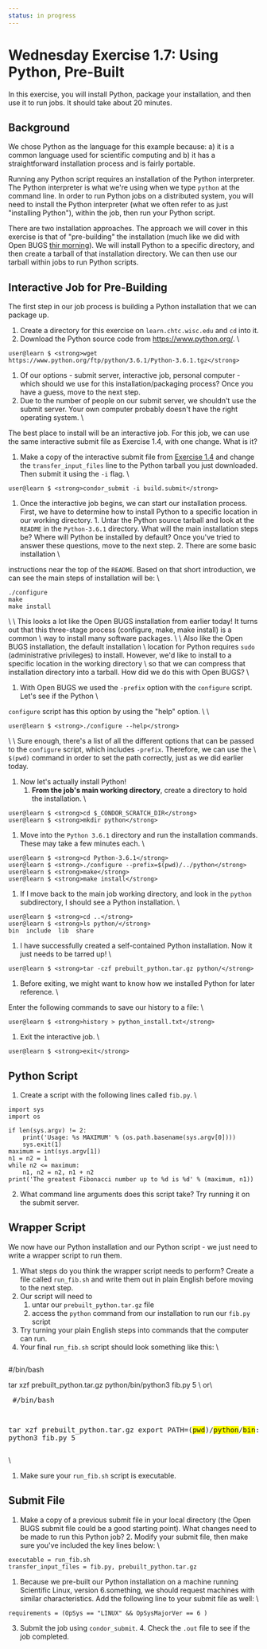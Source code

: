 ```yaml
---
status: in progress
---
```


<style type="text/css"> pre em { font-style: normal; background-color: yellow; } pre strong { font-style: normal; font-weight: bold; color: \#008; } </style>

Wednesday Exercise 1.7: Using Python, Pre-Built
===============================================

In this exercise, you will install Python, package your installation, and then use it to run jobs. It should take about 20 minutes.

Background
----------

We chose Python as the language for this example because: a) it is a common language used for scientific computing and b) it has a straightforward installation process and is fairly portable.

Running any Python script requires an installation of the Python interpreter. The Python interpreter is what we're using when we type `python` at the command line. In order to run Python jobs on a distributed system, you will need to install the Python interpreter (what we often refer to as just "installing Python"), within the job, then run your Python script.

There are two installation approaches. The approach we will cover in this exercise is that of "pre-building" the installation (much like we did with Open BUGS [thir morning](part1-ex4-prepackaged.md)). We will install Python to a specific directory, and then create a tarball of that installation directory. We can then use our tarball within jobs to run Python scripts.

Interactive Job for Pre-Building
--------------------------------

The first step in our job process is building a Python installation that we can package up.

1.  Create a directory for this exercise on `learn.chtc.wisc.edu` and `cd` into it.
2.  Download the Python source code from <https://www.python.org/>. \\

``` console
user@learn $ <strong>wget https://www.python.org/ftp/python/3.6.1/Python-3.6.1.tgz</strong>
```

1.  Of our options - submit server, interactive job, personal computer - which should we use for this installation/packaging process? Once you have a guess, move to the next step.
2.  Due to the number of people on our submit server, we shouldn't use the submit server. Your own computer probably doesn't have the right operating system. \\

The best place to install will be an interactive job. For this job, we can use the same interactive submit file as Exercise 1.4, with one change. What is it?

1.  Make a copy of the interactive submit file from [Exercise 1.4](part1-ex4-prepackaged.md) and change the `transfer_input_files` line to the Python tarball you just downloaded. Then submit it using the `-i` flag. \\

``` console
user@learn $ <strong>condor_submit -i build.submit</strong>
```

1.   Once the interactive job begins, we can start our installation process. First, we have to determine how to install Python to a specific location in our working directory.
    1.  Untar the Python source tarball and look at the `README` in the `Python-3.6.1` directory. What will the main installation steps be? Where will Python be installed by default? Once you've tried to answer these questions, move to the next step.
    2.  There are some basic installation \\

instructions near the top of the `README`. Based on that short introduction, we can see the main steps of installation will be: \\

    ./configure
    make
    make install

\\ \\ This looks a lot like the Open BUGS installation from earlier today! It turns out that this three-stage process (configure, make, make install) is a common \\ way to install many software packages. \\ \\ Also like the Open BUGS installation, the default installation \\ location for Python requires `sudo` (administrative privileges) to install. However, we'd like to install to a specific location in the working directory \\ so that we can compress that installation directory into a tarball. How did we do this with Open BUGS? \\

1.   With Open BUGS we used the `-prefix` option with the `configure` script. Let's see if the Python \\

`configure` script has this option by using the "help" option. \\ \\

``` console
user@learn $ <strong>./configure --help</strong>
```

\\ \\ Sure enough, there's a list of all the different options that can be passed to the `configure` script, which includes `-prefix`. Therefore, we can use the \\ `$(pwd)` command in order to set the path correctly, just as we did earlier today.

1.  Now let's actually install Python!
    1.  **From the job's main working directory**, create a directory to hold the installation. \\

``` console
user@learn $ <strong>cd $_CONDOR_SCRATCH_DIR</strong>
user@learn $ <strong>mkdir python</strong>
```

1.  Move into the `Python 3.6.1` directory and run the installation commands. These may take a few minutes each. \\

``` console
user@learn $ <strong>cd Python-3.6.1</strong>
user@learn $ <strong>./configure --prefix=$(pwd)/../python</strong>
user@learn $ <strong>make</strong>
user@learn $ <strong>make install</strong>
```

1.  If I move back to the main job working directory, and look in the `python` subdirectory, I should see a Python installation. \\

``` console
user@learn $ <strong>cd ..</strong>
user@learn $ <strong>ls python/</strong>
bin  include  lib  share
```

1.  I have successfully created a self-contained Python installation. Now it just needs to be tarred up! \\

``` console
user@learn $ <strong>tar -czf prebuilt_python.tar.gz python/</strong>
```

1.  Before exiting, we might want to know how we installed Python for later reference. \\

Enter the following commands to save our history to a file: \\

``` console
user@learn $ <strong>history > python_install.txt</strong>
```

1.  Exit the interactive job. \\

``` console
user@learn $ <strong>exit</strong>
```

Python Script
-------------

1.  Create a script with the following lines called `fib.py`. \\

``` file
import sys
import os

if len(sys.argv) != 2:
    print('Usage: %s MAXIMUM' % (os.path.basename(sys.argv[0])))
    sys.exit(1)
maximum = int(sys.argv[1])
n1 = n2 = 1
while n2 <= maximum:
    n1, n2 = n2, n1 + n2
print('The greatest Fibonacci number up to %d is %d' % (maximum, n1))
```

2. What command line arguments does this script take? Try running it on the submit server.

Wrapper Script
--------------

We now have our Python installation and our Python script - we just need to write a wrapper script to run them.

1.  What steps do you think the wrapper script needs to perform? Create a file called `run_fib.sh` and write them out in plain English before moving to the next step.
2.  Our script will need to
    1.  untar our `prebuilt_python.tar.gz` file
    2.  access the `python` command from our installation to run our `fib.py` script
3.  Try turning your plain English steps into commands that the computer can run.
4.  Your final `run_fib.sh` script should look something like this: \\ <pre class="file">

\#/bin/bash

tar xzf prebuilt\_python.tar.gz python/bin/python3 fib.py 5 </pre>\\ or\\ <pre class="file"> \#/bin/bash

tar xzf prebuilt\_python.tar.gz export PATH=$(pwd)/python/bin:$PATH python3 fib.py 5 </pre>\\

1.  Make sure your `run_fib.sh` script is executable.

Submit File
-----------

1.  Make a copy of a previous submit file in your local directory (the Open BUGS submit file could be a good starting point). What changes need to be made to run this Python job? 2. Modify your submit file, then make sure you've included the key lines below: \\

``` file
executable = run_fib.sh
transfer_input_files = fib.py, prebuilt_python.tar.gz
```

1.  Because we pre-built our Python installation on a machine running Scientific Linux, version 6.something, we should request machines with similar characteristics. Add the following line to your submit file as well: \\

``` file
requirements = (OpSys == "LINUX" && OpSysMajorVer == 6 )
```

3. Submit the job using `condor_submit`. 4. Check the `.out` file to see if the job completed.

